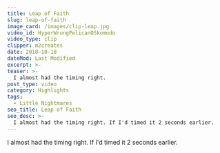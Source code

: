 ```yaml
---
title: Leap of Faith
slug: leap-of-faith
image_card: /images/clip-leap.jpg
video_id: HyperWrongPelicanOSkomodo
video_type: clip
clipper: m2creates
date: 2018-10-18
dateMod: Last Modified
excerpt: >-
teaser: >-
  I almost had the timing right.
post_type: video
category: Highlights
tags:
  - Little Nightmares
seo_title: Leap of Faith
seo_desc: >-
  I almost had the timing right. If I'd timed it 2 seconds earlier.
---
```

I almost had the timing right. If I'd timed it 2 seconds earlier.
